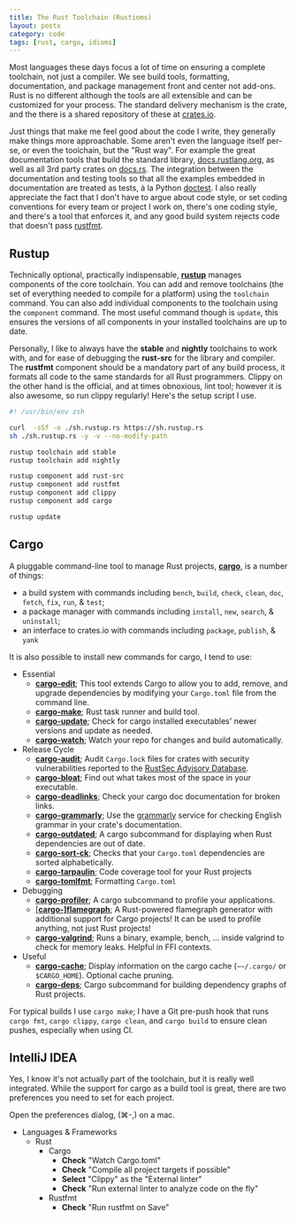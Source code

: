 ```yaml
---
title: The Rust Toolchain (Rustioms)
layout: postx
category: code
tags: [rust, cargo, idioms]
---
```


Most languages these days focus a lot of time on ensuring a complete toolchain, not just a compiler. We see build tools, 
formatting, documentation, and package management front and center not add-ons. Rust is no different although the tools
are all extensible and can be customized for your process. The standard delivery mechanism is the crate, and the there
is a shared repository of these at [crates.io](https://crates.io).

Just things that make me feel good about the code I write, they generally make things more approachable. Some aren't 
even the language itself per-se, or even the toolchain, but the "Rust way". For example the great documentation tools 
that build the standard library, [docs.rustlang.org](https://doc.rust-lang.org/std/index.html), as well as all 3rd 
party crates on [docs.rs](https://docs.rs/). The integration between the documentation and testing tools so that all 
the examples embedded in documentation are treated as tests, à la Python 
[doctest](https://docs.python.org/3.9/library/doctest.html). I also really appreciate the fact that I don't have to 
argue about code style, or set coding conventions for every team or project I work on, there's one coding style, and 
there's a tool that enforces it, and any good build system rejects code that doesn't pass 
[rustfmt](https://github.com/rust-lang/rustfmt).


## Rustup

Technically optional, practically indispensable, [**rustup**](https://rustup.rs/) manages components of the core 
toolchain. You can add and remove toolchains (the set of everything needed to compile for a platform) using the 
`toolchain` command. You can also add individual components to the toolchain using the `component` command. The most
useful command though is `update`, this ensures the versions of all components in your installed toolchains are up to 
date.

Personally, I like to always have the **stable** and **nightly** toolchains to work with, and for ease of debugging 
the **rust-src** for the library and compiler. The **rustfmt** component should be a mandatory part of any build 
process, it formats all code to the same standards for all Rust programmers. Clippy on the other hand is the official, 
and at times obnoxious, lint tool; however it is also awesome, so run clippy regularly! Here's the setup script I use.

```zsh
#! /usr/bin/env zsh

curl  -sSf -o ./sh.rustup.rs https://sh.rustup.rs
sh ./sh.rustup.rs -y -v --no-modify-path

rustup toolchain add stable
rustup toolchain add nightly

rustup component add rust-src
rustup component add rustfmt
rustup component add clippy
rustup component add cargo

rustup update
```

## Cargo

A pluggable command-line tool to manage Rust projects, **[cargo](https://doc.rust-lang.org/cargo/)**, is a number of 
things:

* a build system with commands including `bench`, `build`, `check`, `clean`, `doc`, `fetch`, `fix`, `run`, & `test`;
* a package manager with commands including `install`, `new`, `search`, & `uninstall`;
* an interface to crates.io with commands including `package`, `publish`, & `yank`

It is also possible to install new commands for cargo, I tend to use:

* Essential
  * [**cargo-edit**](https://github.com/killercup/cargo-edit); This tool extends Cargo to allow you to add, remove, and 
    upgrade dependencies by modifying your `Cargo.toml` file from the command line.
  * [**cargo-make**](url:https://github.com/sagiegurari/cargo-make); Rust task runner and build tool.
  * [**cargo-update**](url:https://github.com/nabijaczleweli/cargo-update); Check for cargo installed executables' newer 
    versions and update as needed.
  * [**cargo-watch**](url:https://github.com/passcod/cargo-watch); Watch your repo for changes and build automatically.
* Release Cycle
  * [**cargo-audit**](https://github.com/RustSec/cargo-audit); Audit `Cargo.lock` files for crates with security 
    vulnerabilities reported to the [RustSec Advisory Database](url:https://github.com/RustSec/advisory-db/).
  * [**cargo-bloat**](url:https://github.com/RazrFalcon/cargo-bloat); Find out what takes most of the space in your 
    executable.
  * [**cargo-deadlinks**](url:https://github.com/deadlinks/cargo-deadlinks); Check your cargo doc documentation for 
    broken links.
  * [**cargo-grammarly**](url:https://github.com/vityafx/cargo-grammarly); Use the [grammarly](url:https://grammarly.com/) 
    service for checking English grammar in your crate's documentation.
  * [**cargo-outdated**](url:https://github.com/kbknapp/cargo-outdated); A cargo subcommand for displaying when Rust 
    dependencies are out of date.
  * [**cargo-sort-ck**](url:https://github.com/DevinR528/cargo-sort-ck); Checks that your `Cargo.toml` dependencies are 
    sorted alphabetically.
  * [**cargo-tarpaulin**](url:https://github.com/xd009642/tarpaulin); Code coverage tool for your Rust projects
  * [**cargo-tomlfmt**](url:https://github.com/tbrand/cargo-tomlfmt); Formatting `Cargo.toml`
* Debugging
  * [**cargo-profiler**](url:https://github.com/svenstaro/cargo-profiler); A cargo subcommand to profile your applications.
  * [[**cargo-]flamegraph**](https://github.com/flamegraph-rs/flamegraph); A Rust-powered flamegraph generator with 
    additional support for Cargo projects! It can be used to profile anything, not just Rust projects!
  * [**cargo-valgrind**](url:https://github.com/jfrimmel/cargo-valgrind); Runs a binary, example, bench, ... inside 
    valgrind to check for memory leaks. Helpful in FFI contexts.
* Useful
  * [**cargo-cache**](https://github.com/matthiaskrgr/cargo-cache); Display information on the cargo cache (`~~/.cargo/` 
    or `$CARGO_HOME`). Optional cache pruning.
  * [**cargo-deps**](https://github.com/m-cat/cargo-deps#instructions); Cargo subcommand for building dependency graphs of 
    Rust projects.

For typical builds I use `cargo make`; I have a Git pre-push hook that runs `cargo fmt`, `cargo clippy`, `cargo clean`, 
and `cargo build` to ensure clean pushes, especially when using CI.

## IntelliJ IDEA

Yes, I know it's not actually part of the toolchain, but it is really well integrated. While the support for cargo as a 
build tool is great, there are two preferences you need to set for each project.

Open the preferences dialog, (⌘-,) on a mac.

* Languages & Frameworks
  * Rust
    * Cargo
      * **Check** "Watch Cargo.toml"
      * **Check** "Compile all project targets if possible"
      * **Select** "Clippy" as the "External linter"
      * **Check** "Run external linter to analyze code on the fly"
    * Rustfmt
      * **Check** "Run rustfmt on Save"